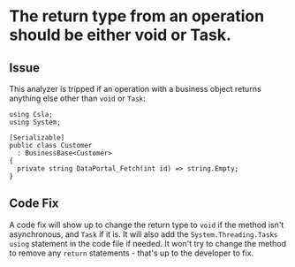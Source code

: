 # The return type from an operation should be either void or Task.

## Issue
This analyzer is tripped if an operation with a business object returns anything else other than `void` or `Task`:

```
using Csla;
using System;

[Serializable]
public class Customer
  : BusinessBase<Customer> 
{ 
  private string DataPortal_Fetch(int id) => string.Empty;
}
```

## Code Fix
A code fix will show up to change the return type to `void` if the method isn't asynchronous, and `Task` if it is. It will also add the `System.Threading.Tasks` `using` statement in the code file if needed. It won't try to change the method to remove any `return` statements - that's up to the developer to fix.